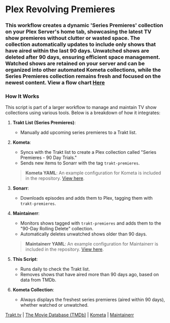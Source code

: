# Plex Revolving Premieres

### This workflow creates a dynamic 'Series Premieres' collection on your Plex Server's home tab, showcasing the latest TV show premieres without clutter or wasted space. The collection automatically updates to include only shows that have aired within the last 90 days. Unwatched shows are deleted after 90 days, ensuring efficient space management. Watched shows are retained on your server and can be organized into other automated Kometa collections, while the Series Premieres collection remains fresh and focused on the newest content. View a flow chart [Here](90DayPremieresflowchart.png)

### How It Works

This script is part of a larger workflow to manage and maintain TV show collections using various tools. Below is a breakdown of how it integrates:

1. **Trakt List (Series Premieres)**:
    - Manually add upcoming series premieres to a Trakt list.

2. **Kometa**:
    - Syncs with the Trakt list to create a Plex collection called "Series Premieres - 90 Day Trials."
    - Sends new items to Sonarr with the tag `trakt-premieres`.

    > **Kometa YAML**: An example configuration for Kometa is included in the repository. [View here](kometa-trakt-list-config.yaml).

3. **Sonarr**:
    - Downloads episodes and adds them to Plex, tagging them with `trakt-premieres`.

4. **Maintainerr**:
    - Monitors shows tagged with `trakt-premieres` and adds them to the "90-Day Rolling Delete" collection.
    - Automatically deletes unwatched shows older than 90 days.

    > **Maintainerr YAML**: An example configuration for Maintainerr is included in the repository. [View here](maintainerr_premieres_rules_.yaml).

5. **This Script**:
    - Runs daily to check the Trakt list.
    - Removes shows that have aired more than 90 days ago, based on data from TMDb.

6. **Kometa Collection**:
    - Always displays the freshest series premieres (aired within 90 days), whether watched or unwatched.

[Trakt.tv](https://trakt.tv) | [The Movie Database (TMDb)](https://www.themoviedb.org) | [Kometa](https://kometamp.com) | [Maintainerr](https://maintainerr.com)

